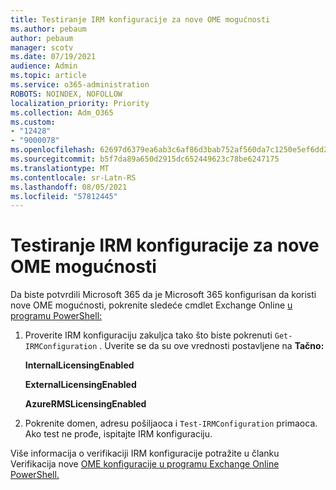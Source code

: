 ```yaml
---
title: Testiranje IRM konfiguracije za nove OME mogućnosti
ms.author: pebaum
author: pebaum
manager: scotv
ms.date: 07/19/2021
audience: Admin
ms.topic: article
ms.service: o365-administration
ROBOTS: NOINDEX, NOFOLLOW
localization_priority: Priority
ms.collection: Adm_O365
ms.custom:
- "12428"
- "9000078"
ms.openlocfilehash: 62697d6379ea6ab3c6af86d3bab752af560da7c1250e5ef6dd2a3eae8023a05e
ms.sourcegitcommit: b5f7da89a650d2915dc652449623c78be6247175
ms.translationtype: MT
ms.contentlocale: sr-Latn-RS
ms.lasthandoff: 08/05/2021
ms.locfileid: "57812445"
---
```

# <a name="test-irm-configuration-for-new-ome-capabilities"></a>Testiranje IRM konfiguracije za nove OME mogućnosti

Da biste potvrdili Microsoft 365 da je Microsoft 365 konfigurisan da koristi nove OME mogućnosti, pokrenite sledeće cmdlet Exchange Online [u programu PowerShell:](/powershell/exchange/exchange-online-powershell)


1. Proverite IRM konfiguraciju zakuljca tako što biste pokrenuti `Get-IRMConfiguration` . Uverite se da su ove vrednosti postavljene na **Tačno:**
    
    **InternalLicensingEnabled**
    
    **ExternalLicensingEnabled**
    
    **AzureRMSLicensingEnabled**

2. Pokrenite domen, adresu pošiljaoca i `Test-IRMConfiguration` primaoca. Ako test ne prođe, ispitajte IRM konfiguraciju.

Više informacija o verifikaciji IRM konfiguracije potražite u članku Verifikacija nove [OME konfiguracije u programu Exchange Online PowerShell.](/microsoft-365/compliance/set-up-new-message-encryption-capabilities#verify-new-ome-configuration-in-exchange-online-powershell)